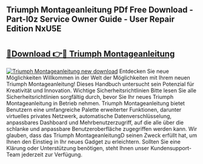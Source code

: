 ## Triumph Montageanleitung PDf Free Download - Part-l0z Service Owner Guide - User Repair Edition NxU5E

# <h2><a href="http://df6nq3h.blite.top/?on=Triumph+Montageanleitung">🔗Download 👉🔴 Triumph Montageanleitung</a></h2>

[![Triumph Montageanleitung new download](https://i.imgur.com/lujVjoI.png)](http://df6nq3h.blite.top/?on=Triumph+Montageanleitung)
Entdecken Sie neue Möglichkeiten Willkommen in der Welt der Möglichkeiten mit Ihrem neuen Triumph Montageanleitung! Dieses Handbuch untersucht sein Potenzial für Kreativität und Innovation. Wichtige Sicherheitsrichtlinien Bitte lesen Sie alle Sicherheitsrichtlinien sorgfältig durch, bevor Sie Ihr neues Triumph Montageanleitung in Betrieb nehmen. Triumph Montageanleitung bietet Benutzern eine umfangreiche Palette erweiterter Funktionen, darunter virtuelles privates Netzwerk, automatische Datenverschlüsselung, anpassbares Dashboard und Mehrbenutzerzugriff, auf die alle über die schlanke und anpassbare Benutzeroberfläche zugegriffen werden kann. Wir glauben, dass das Triumph MontageanleitungD seinen Zweck erfüllt hat, um Ihnen den Einstieg in Ihr neues Gadget zu erleichtern. Sollten Sie eine Klärung oder Unterstützung benötigen, steht Ihnen unser Kundensupport-Team jederzeit zur Verfügung.
